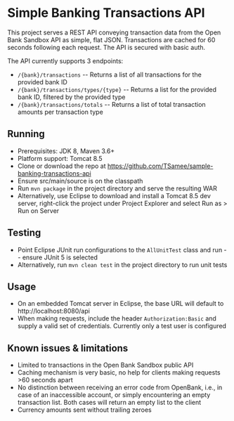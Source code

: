 # Simple Banking Transactions API

This project serves a REST API conveying transaction data from the Open Bank Sandbox API as simple, flat JSON. Transactions are cached for 60 seconds following each request. The API is secured with basic auth.

The API currently supports 3 endpoints:
- `/{bank}/transactions` -- Returns a list of all transactions for the provided bank ID
- `/{bank}/transactions/types/{type}` -- Returns a list for the provided bank ID, filtered by the provided type
- `/{bank}/transactions/totals` -- Returns a list of total transaction amounts per transaction type

## Running
- Prerequisites: JDK 8, Maven 3.6+
- Platform support: Tomcat 8.5
- Clone or download the repo at https://github.com/TSamee/sample-banking-transactions-api
- Ensure src/main/source is on the classpath
- Run `mvn package` in the project directory and serve the resulting WAR
- Alternatively, use Eclipse to download and install a Tomcat 8.5 dev server, right-click the project under Project Explorer and select Run as > Run on Server

## Testing
- Point Eclipse JUnit run configurations to the `AllUnitTest` class and run -- ensure JUnit 5 is selected
- Alternatively, run `mvn clean test` in the project directory to run unit tests

## Usage
- On an embedded Tomcat server in Eclipse, the base URL will default to http://localhost:8080/api
- When making requests, include the header `Authorization:Basic` and supply a valid set of credentials. Currently only a test user is configured

## Known issues & limitations
- Limited to transactions in the Open Bank Sandbox public API
- Caching mechanism is very basic, no help for clients making requests >60 seconds apart
- No distinction between receiving an error code from OpenBank, i.e., in case of an inaccessible account, or simply encountering an empty transaction list. Both cases will return an empty list to the client
- Currency amounts sent without trailing zeroes
